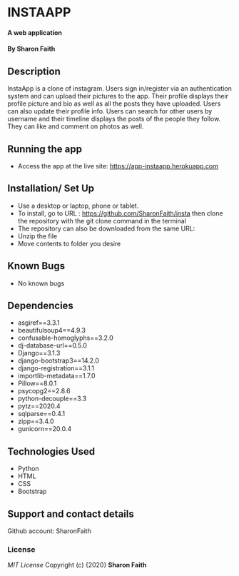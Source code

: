 #  INSTAAPP
#### A web application
#### By **Sharon Faith**
## Description
InstaApp is a clone of instagram. Users sign in/register via an authentication system and can upload their pictures to the app. Their profile displays their profile picture and bio as well as all the posts they have uploaded. Users can also update their profile info. Users can search for other users by username and their timeline displays the posts of the people they follow. They can like and comment on photos as well.


## Running the app
*  Access the app at the live site: https://app-instaapp.herokuapp.com

## Installation/ Set Up
* Use a desktop or laptop, phone or tablet.
* To install, go to URL : https://github.com/SharonFaith/insta then clone the repository with the git clone command in the terminal
* The repository can also be downloaded from the same URL:
* Unzip the file
* Move contents to folder you desire



## Known Bugs
- No known bugs

## Dependencies
* asgiref==3.3.1
* beautifulsoup4==4.9.3
* confusable-homoglyphs==3.2.0
* dj-database-url==0.5.0
* Django==3.1.3
* django-bootstrap3==14.2.0
* django-registration==3.1.1
* importlib-metadata==1.7.0
* Pillow==8.0.1
* psycopg2==2.8.6
* python-decouple==3.3
* pytz==2020.4
* sqlparse==0.4.1
* zipp==3.4.0
* gunicorn==20.0.4

## Technologies Used

- Python
- HTML
- CSS
- Bootstrap

## Support and contact details
Github account: SharonFaith

### License
*MIT License*
Copyright (c) {2020} **Sharon Faith**